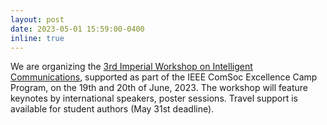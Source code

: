 ```yaml
---
layout: post
date: 2023-05-01 15:59:00-0400
inline: true
---
```


We are organizing the [3rd Imperial Workshop on Intelligent Communications](https://www.imperial.ac.uk/events/161340/the-3rd-imperial-workshop-on-intelligent-communications/), supported as part of the IEEE ComSoc Excellence Camp Program, on the 19th and 20th of June, 2023. The workshop will feature keynotes by international speakers, poster sessions. Travel support is available for student authors (May 31st deadline).
